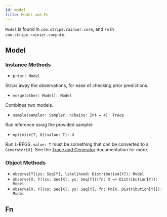 ```yaml
---
id: model
title: Model and Fn
---
```


`Model` is found in `com.stripe.rainier.core`, and `Fn` in `com.stripe.rainier.compute`.

## Model

### Instance Methods

* `prior: Model`

Strips away the observations, for ease of checking prior predictions.

* `merge(other: Model): Model`

Combines two models.

* `sample(sampler: Sampler, nChains: Int = 4): Trace`

Run inference using the provided sampler.

* `optimize[T, U](value: T): U`

Run L-BFGS. `value: T` must be something that can be converted to a `Generator[U]`. See the [Trace and Generator](trace.md) documentation for more.

### Object Methods

* `observe[Y](ys: Seq[Y], likelihood: Distribution[Y]): Model`
* `observe[X, Y](xs: Seq[X], ys: Seq[Y])(fn: X => Distribution[Y]): Model`
* `observe[X, Y](xs: Seq[X], ys: Seq[Y], fn: Fn[X, Distribution[Y]]): Model`

## Fn

